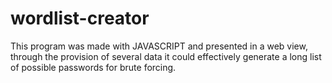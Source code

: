 # wordlist-creator
This program was made with JAVASCRIPT and presented in a web view, through the provision of several data it could effectively generate a long list of possible passwords for brute forcing.

